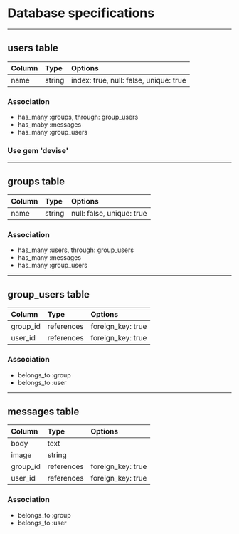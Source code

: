 # Database specifications

---

## users table

| Column | Type | Options |
|:-----------|:-------|:-----------|
| name | string | index: true, null: false, unique: true |

### Association

- has_many :groups, through: group_users
- has_maby :messages
- has_many :group_users

### Use gem 'devise'

---

## groups table

| Column | Type | Options |
|:-----------|:-------|:-----------|
| name | string | null: false, unique: true |

### Association

- has_many :users, through: group_users
- has_many :messages
- has_many :group_users

---

## group_users table

| Column | Type | Options |
|:-----------|:-------|:-----------|
| group_id | references | foreign_key: true |
| user_id | references | foreign_key: true |

### Association

- belongs_to :group
- belongs_to :user

---

## messages table

| Column | Type | Options |
|:-----------|:-------|:-----------|
| body | text |  |
| image | string |  |
| group_id | references | foreign_key: true |
| user_id | references | foreign_key: true |

### Association

- belongs_to :group
- belongs_to :user
